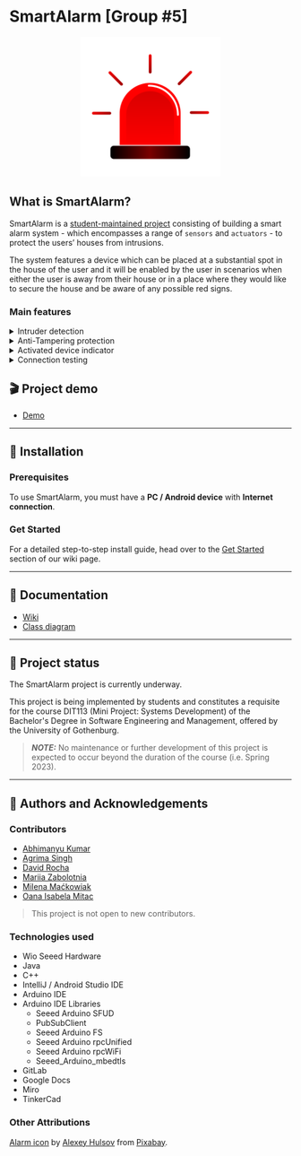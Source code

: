 # SmartAlarm [Group #5]

<div align="center">
 <img src="assets/alarm_image.png"
  alt="SmartAlarm icon"
 width="250" 
 height="250">
</div>

## What is SmartAlarm?

SmartAlarm is a [student-maintained project](README.md#-project-status) consisting of building a smart alarm system - which encompasses a range of `sensors` and `actuators` - to protect the users’ houses from intrusions. 

The system features a device which can be placed at a substantial spot in the house of the user and it will be enabled by the user in scenarios when either the user is away from their house or in a place where they would like to secure the house and be aware of any possible red signs.

### Main features

<details>
<summary>Intruder detection</summary>

>Whenever an intruder is detected, a red LED will be activated, the speaker will produce an alerting sound and a notification will be sent to a remote device to inform about the danger.

</details>

<details>
<summary>Anti-Tampering protection</summary>

>Detects whether someone is trying to move or damage the device itself by integrating a gyroscope sensor. A red LED and alerting speakers are activated immediately.

</details>

<details>
<summary>Activated device indicator</summary>

>Indicates that the vicinity is protected, signaling the owner and deterring would-be intruders. Uses a green LED.

</details>

<details>
<summary>Connection testing</summary>

>Check if the communication is working as intended, in which case clicking a physical button will allow users to ping the remote device.

</details>

## 🎬 Project demo
* [Demo](https://www.youtube.com/watch?v=n2lq2O7l1xM)

---

## 🔨 Installation

### Prerequisites
To use SmartAlarm, you must have a **PC / Android device** with **Internet connection**. 

### Get Started
For a detailed step-to-step install guide, head over to the [Get Started](https://git.chalmers.se/courses/dit113/2023/group-5/smartalarm/-/wikis/Get-Started) section of our wiki page.

--- 

## 📃 Documentation

* [Wiki](https://git.chalmers.se/courses/dit113/2023/group-5/smartalarm/-/wikis/home)
* [Class diagram](https://miro.com/app/board/uXjVMWJNY1k=/)

---
## 🚨 Project status

The SmartAlarm project is currently underway. 

This project is being implemented by students and constitutes a requisite for the course DIT113 (Mini Project: Systems Development) of the Bachelor's Degree in Software Engineering and Management, offered by the University of Gothenburg. 

>**_NOTE:_** No maintenance or further development of this project is expected to occur beyond the duration of the course (i.e. Spring 2023).

---
## 👥 Authors and Acknowledgements

### Contributors

* [Abhimanyu Kumar](https://git.chalmers.se/kumarab)
* [Agrima Singh](https://git.chalmers.se/agrima)
* [David Rocha](https://git.chalmers.se/davidroc)
* [Mariia Zabolotnia](https://git.chalmers.se/mariiaz)
* [Milena Maćkowiak](https://git.chalmers.se/milenam)
* [Oana Isabela Mitac](https://git.chalmers.se/mitac)

>This project is not open to new contributors.

### Technologies used
* Wio Seeed Hardware
* Java
* C++
* IntelliJ / Android Studio IDE
* Arduino IDE
* Arduino IDE Libraries
  * Seeed Arduino SFUD
  * PubSubClient
  * Seeed Arduino FS
  * Seeed Arduino rpcUnified
  * Seeed Arduino rpcWiFi
  * Seeed_Arduino_mbedtls
* GitLab
* Google Docs
* Miro
* TinkerCad

### Other Attributions

<a href="https://pixabay.com/illustrations/flasher-signal-police-alarm-5027727/
">Alarm icon</a> by <a href="https://pixabay.com/users/alexey_hulsov-388655/?utm_source=link-attribution&amp;utm_medium=referral&amp;utm_campaign=image&amp;utm_content=5027727">Alexey Hulsov</a> from <a href="https://pixabay.com//?utm_source=link-attribution&amp;utm_medium=referral&amp;utm_campaign=image&amp;utm_content=5027727">Pixabay</a>.



